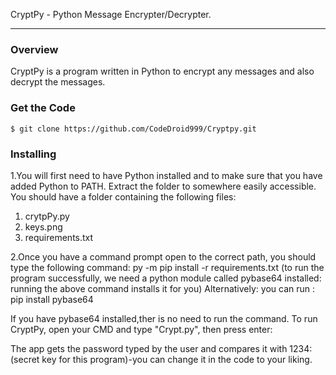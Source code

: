 CryptPy - Python Message Encrypter/Decrypter.
________________________________________________________________________________________________________________________________________________________________________
### Overview
CryptPy is a program written in Python to encrypt any messages and also decrypt the messages.
### Get the Code

```
$ git clone https://github.com/CodeDroid999/Cryptpy.git

```

### Installing
1.You will first need to have Python installed and to make sure that you have added Python to PATH.
Extract the folder to somewhere easily accessible.
You should have a folder containing the following files:
<ol>
  <li>crytpPy.py</li>
  <li>keys.png</li>
  <li>requirements.txt</li>
</ol>
2.Once you have a command prompt open to the correct path, you should type the following command:
     py -m pip install -r requirements.txt
(to run the program successfully, we need a python module called pybase64 installed: running the above command installs it for you)
Alternatively:
you can run : pip install pybase64

If you have pybase64 installed,ther is no need to run the command.
To run CryptPy, open your CMD and type "Crypt.py", then press enter:


The app gets the password typed by the user and compares it with 1234: (secret key for this program)-you can change it in the code to your liking.

